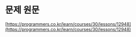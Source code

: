 # 문제 원문

[https://programmers.co.kr/learn/courses/30/lessons/12948](https://programmers.co.kr/learn/courses/30/lessons/12948)
